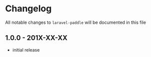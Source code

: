 # Changelog

All notable changes to `laravel-paddle` will be documented in this file

## 1.0.0 - 201X-XX-XX

- initial release
